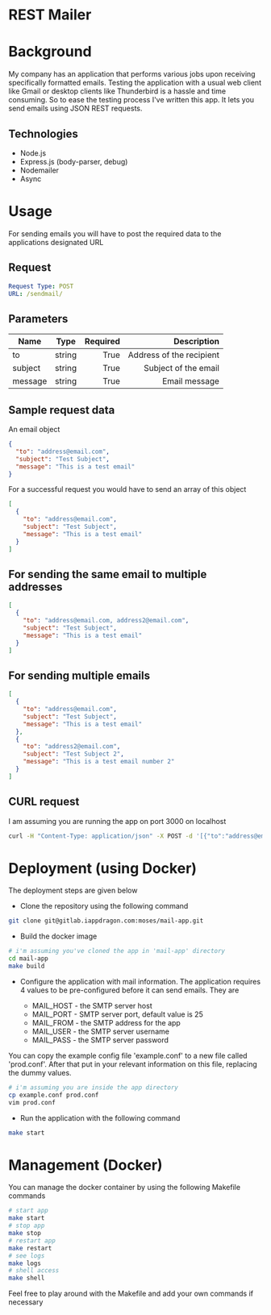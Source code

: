 REST Mailer
============

# Background
My company has an application that performs various jobs upon receiving specifically formatted emails. Testing the application with a usual web client like Gmail or desktop clients like Thunderbird is a hassle and time consuming. So to ease the testing process I've written this app. It lets you send emails using JSON REST requests.

## Technologies
* Node.js
* Express.js (body-parser, debug)
* Nodemailer
* Async

# Usage

For sending emails you will have to post the required data to the applications designated URL

## Request

```yaml
Request Type: POST
URL: /sendmail/
```

## Parameters

| Name    | Type   | Required  | Description              |
| ------- |:------:| ---------:| -----------------------: |
| to      | string | True      | Address of the recipient |
| subject | string | True      | Subject of the email     |
| message | string | True      | Email message            |

## Sample request data

An email object

```json
{
  "to": "address@email.com",
  "subject": "Test Subject",
  "message": "This is a test email"
}
```
For a successful request you would have to send an array of this object

```json
[
  {
    "to": "address@email.com",
    "subject": "Test Subject",
    "message": "This is a test email"
  }
]
```
## For sending the same email to multiple addresses

```json
[
  {
    "to": "address@email.com, address2@email.com",
    "subject": "Test Subject",
    "message": "This is a test email"
  }
]
```
## For sending multiple emails

```json
[
  {
    "to": "address@email.com",
    "subject": "Test Subject",
    "message": "This is a test email"
  },
  {
    "to": "address2@email.com",
    "subject": "Test Subject 2",
    "message": "This is a test email number 2"
  }
]
```

## CURL request

I am assuming you are running the app on port 3000 on localhost

```bash
curl -H "Content-Type: application/json" -X POST -d '[{"to":"address@email.com","subject":"Test Subject","message":"This is a test email"}]' http://localhost:3000/sendmail
```
# Deployment (using Docker)

The deployment steps are given below
* Clone the repository using the following command

```bash
git clone git@gitlab.iappdragon.com:moses/mail-app.git
```
* Build the docker image

```bash
# i'm assuming you've cloned the app in 'mail-app' directory
cd mail-app
make build
```
* Configure the application with mail information. The application requires 4 values to be pre-configured before it can send emails. They are

  * MAIL_HOST - the SMTP server host
  * MAIL_PORT - SMTP server port, default value is 25
  * MAIL_FROM - the SMTP address for the app
  * MAIL_USER - the SMTP server username
  * MAIL_PASS - the SMTP server password

You can copy the example config file 'example.conf' to a new file called 'prod.conf'. After that put in your relevant information on this file, replacing the dummy values.
```bash
# i'm assuming you are inside the app directory
cp example.conf prod.conf
vim prod.conf
```
* Run the application with the following command

```bash
make start
```
# Management (Docker)

You can manage the docker container by using the following Makefile commands

```bash
# start app
make start
# stop app
make stop
# restart app
make restart
# see logs
make logs
# shell access
make shell
```
Feel free to play around with the Makefile and add your own commands if necessary
